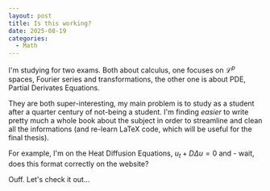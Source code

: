 ```yaml
---
layout: post
title: Is this working?
date: 2025-08-19
categories:
  - Math
---
```

I'm studying for two exams.
Both about calculus, one focuses on $\mathcal{L}^p$ spaces, Fourier series and transformations, the other one is about PDE, Partial Derivates Equations.

They are both super-interesting, my main problem is to study as a student after a quarter century of not-being a student. I'm finding _easier_ to write pretty much a whole book about the subject in order to streamline and clean all the informations (and re-learn LaTeX code, which will be useful for the final thesis).

For example, I'm on the Heat Diffusion Equations, $u_t+D\Delta u=0$ and - wait, does this format correctly on the website?

Ouff. Let's check it out...